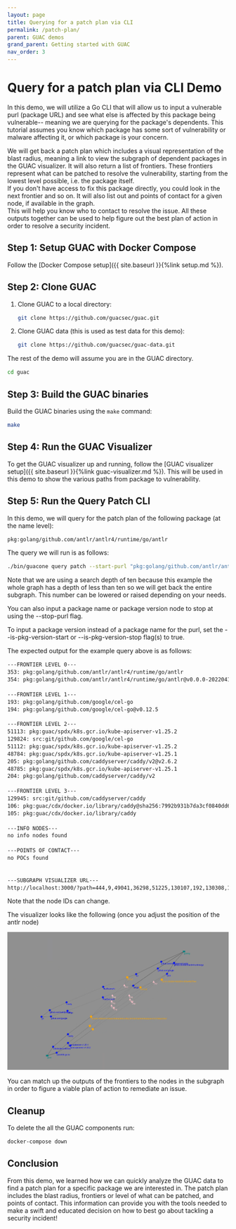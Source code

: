```yaml
---
layout: page
title: Querying for a patch plan via CLI
permalink: /patch-plan/
parent: GUAC demos
grand_parent: Getting started with GUAC
nav_order: 3
---
```


# Query for a patch plan via CLI Demo

In this demo, we will utilize a Go CLI that will allow us to input a vulnerable
purl (package URL) and see what else is affected by this package being
vulnerable-- meaning we are querying for the package's dependents. This tutorial
assumes you know which package has some sort of vulnerability or malware
affecting it, or which package is your concern.

We will get back a patch plan which includes a visual representation of the
blast radius, meaning a link to view the subgraph of dependent packages in the
GUAC visualizer. It will also return a list of frontiers. These frontiers
represent what can be patched to resolve the vulnerability, starting from the
lowest level possible, i.e. the package itself.  
If you don't have access to fix this package directly, you could look in the
next frontier and so on. It will also list out and points of contact for a given
node, if available in the graph.  
This will help you know who to contact to resolve the issue. All these outputs
together can be used to help figure out the best plan of action in order to
resolve a security incident.

## Step 1: Setup GUAC with Docker Compose

Follow the [Docker Compose setup]({{ site.baseurl }}{%link setup.md %}).

## Step 2: Clone GUAC

1. Clone GUAC to a local directory:

   ```bash
   git clone https://github.com/guacsec/guac.git
   ```

2. Clone GUAC data (this is used as test data for this demo):

   ```bash
   git clone https://github.com/guacsec/guac-data.git
   ```

The rest of the demo will assume you are in the GUAC directory.

```bash
cd guac
```

## Step 3: Build the GUAC binaries

Build the GUAC binaries using the `make` command:

```bash
make
```

## Step 4: Run the GUAC Visualizer

To get the GUAC visualizer up and running, follow the [GUAC visualizer
setup]({{ site.baseurl }}{%link guac-visualizer.md %}). This will be used in
this demo to show the various paths from package to vulnerability.

## Step 5: Run the Query Patch CLI

In this demo, we will query for the patch plan of the following package (at the
name level):

```bash
pkg:golang/github.com/antlr/antlr4/runtime/go/antlr
```

The query we will run is as follows:

```bash
./bin/guacone query patch --start-purl "pkg:golang/github.com/antlr/antlr4/runtime/go/antlr" --search-depth 10
```

Note that we are using a search depth of ten because this example the whole
graph has a depth of less than ten so we will get back the entire subgraph. This
number can be lowered or raised depending on your needs.

You can also input a package name or package version node to stop at using the
--stop-purl flag.

To input a package version instead of a package name for the purl, set the
--is-pkg-version-start or --is-pkg-version-stop flag(s) to true.

The expected output for the example query above is as follows:

```bash
---FRONTIER LEVEL 0---
353: pkg:golang/github.com/antlr/antlr4/runtime/go/antlr
354: pkg:golang/github.com/antlr/antlr4/runtime/go/antlr@v0.0.0-20220418222510-f25a4f6275ed

---FRONTIER LEVEL 1---
193: pkg:golang/github.com/google/cel-go
194: pkg:golang/github.com/google/cel-go@v0.12.5

---FRONTIER LEVEL 2---
51113: pkg:guac/spdx/k8s.gcr.io/kube-apiserver-v1.25.2
129824: src:git/github.com/google/cel-go
51112: pkg:guac/spdx/k8s.gcr.io/kube-apiserver-v1.25.2
48784: pkg:guac/spdx/k8s.gcr.io/kube-apiserver-v1.25.1
205: pkg:golang/github.com/caddyserver/caddy/v2@v2.6.2
48785: pkg:guac/spdx/k8s.gcr.io/kube-apiserver-v1.25.1
204: pkg:golang/github.com/caddyserver/caddy/v2

---FRONTIER LEVEL 3---
129945: src:git/github.com/caddyserver/caddy
106: pkg:guac/cdx/docker.io/library/caddy@sha256:7992b931b7da3cf0840dd69ea74b2c67d423faf03408da8abdc31b7590a239a7?tag=latest
105: pkg:guac/cdx/docker.io/library/caddy

---INFO NODES---
no info nodes found

---POINTS OF CONTACT---
no POCs found


---SUBGRAPH VISUALIZER URL---
http://localhost:3000/?path=444,9,49041,36298,51225,130107,192,130308,129720,500,49018,51117,130044,203,130284,129937,465,353,354,193,194,51113,129824,51112,48784,205,48785,204,129945,106,105
```

Note that the node IDs can change.

The visualizer looks like the following (once you adjust the position of the
antlr node)

![Image from visualizer](assets/images/patch-cli-image.png)

You can match up the outputs of the frontiers to the nodes in the subgraph in
order to figure a viable plan of action to remediate an issue.

## Cleanup

To delete the all the GUAC components run:

```bash
docker-compose down
```

## Conclusion

From this demo, we learned how we can quickly analyze the GUAC data to find a
patch plan for a specific package we are interested in. The patch plan includes
the blast radius, frontiers or level of what can be patched, and points of
contact. This information can provide you with the tools needed to make a swift
and educated decision on how to best go about tackling a security incident!
